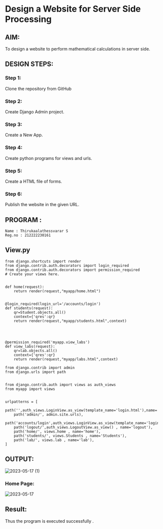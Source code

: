 # Design a Website for Server Side Processing

## AIM:
To design a website to perform mathematical calculations in server side.

## DESIGN STEPS:

### Step 1:
Clone the repository from GitHub

### Step 2:
Create Django Admin project.

### Step 3:
Create a New App.

### Step 4:
Create python programs for views and urls.

### Step 5:
Create a HTML file of forms.

### Step 6:
Publish the website in the given URL.

## PROGRAM :
```
Name : Thirukaalathessvarar S
Reg.no : 212222230161
```

## View.py
```
from django.shortcuts import render
from django.contrib.auth.decorators import login_required
from django.contrib.auth.decorators import permission_required
# Create your views here.


def home(request):
    return render(request,"myapp/home.html")


@login_required(login_url='/accounts/login')
def students(request):
    qr=Student.objects.all()
    context={'qres':qr}
    return render(request,"myapp/students.html",context)




@permission_required('myapp.view_labs')
def view_labs(request):
    qr=lab.objects.all()
    context={'qres':qr}
    return render(request,"myapp/labs.html",context)
```
```
from django.contrib import admin
from django.urls import path


from django.contrib.auth import views as auth_views
from myapp import views


urlpatterns = [
    path('',auth_views.LoginView.as_view(template_name='login.html'),name='login'),
    path('admin/', admin.site.urls),
    path('accounts/login',auth_views.LoginView.as_view(template_name='login.html'),name='login'),
    path('logout/',auth_views.LogoutView.as_view() , name='logout'),
    path('home/', views.home , name='home'),
    path('students/', views.Students , name='Students'),
    path('lab/', views.lab , name='lab'),
]
```
## OUTPUT:
![2023-05-17 (1)](https://github.com/Thirukaalathessvarar-S/serversideprocessing/assets/121166390/baa6b0a1-4114-4a1e-af8d-1e9c48339b05)

### Home Page:
![2023-05-17](https://github.com/Thirukaalathessvarar-S/serversideprocessing/assets/121166390/330879d6-c3c8-49ef-a008-f6665dc0cdc0)

## Result:
Thus the program is executed successfully .
